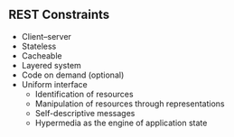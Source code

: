 ## REST Constraints

* Client–server
* Stateless
* Cacheable
* Layered system
* Code on demand (optional)
* Uniform interface
    * Identification of resources
    * Manipulation of resources through representations
    * Self-descriptive messages
    * Hypermedia as the engine of application state
